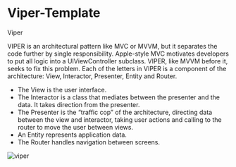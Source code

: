 # Viper-Template
Viper 

VIPER is an architectural pattern like MVC or MVVM, but it separates the code further by single responsibility. Apple-style MVC motivates developers to put all logic into a UIViewController subclass. VIPER, like MVVM before it, seeks to fix this problem. Each of the letters in VIPER is a component of the architecture: View, Interactor, Presenter, Entity and Router.

- The View is the user interface.
- The Interactor is a class that mediates between the presenter and the data. It takes direction from the presenter.
- The Presenter is the “traffic cop” of the architecture, directing data between the view and interactor, taking user actions and calling to the router to move the user between views.
- An Entity represents application data.
- The Router handles navigation between screens.


![viper](https://user-images.githubusercontent.com/13080678/197004974-4eb28d59-b518-48b5-ad3d-21166297822d.png)
